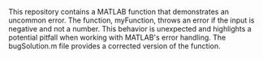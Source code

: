 This repository contains a MATLAB function that demonstrates an uncommon error. The function, myFunction, throws an error if the input is negative and not a number. This behavior is unexpected and highlights a potential pitfall when working with MATLAB's error handling.  The bugSolution.m file provides a corrected version of the function.